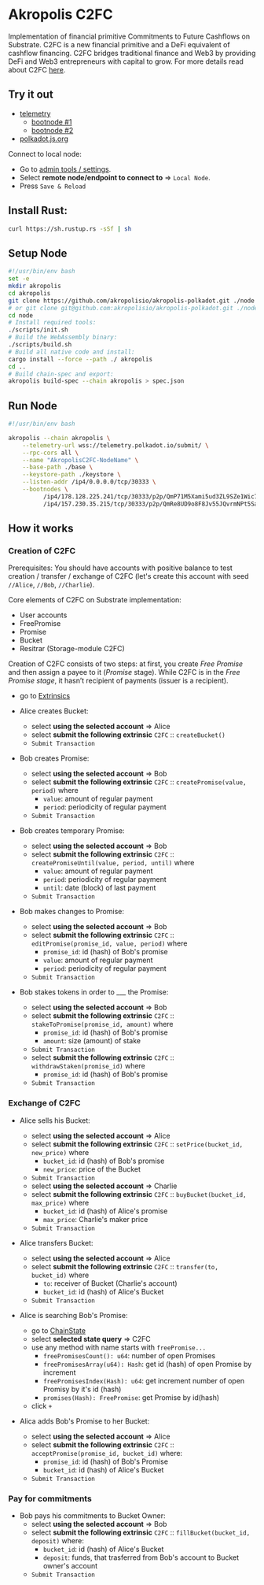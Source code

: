 # Akropolis C2FC

Implementation of financial primitive Commitments to Future Cashflows on Substrate. C2FC is a new financial primitive and a DeFi equivalent of cashflow financing. C2FC bridges traditional finance and Web3 by providing DeFi and Web3 entrepreneurs with capital to grow. For more details read about C2FC  [here](https://wiki.akropolis.io/c2fc/overview/).


## Try it out

- [telemetry](https://telemetry.polkadot.io/#/Akropolis)
    - [bootnode #1](https://telemetry.polkadot.io/network_state/Akropolis/565/)
    - [bootnode #2](https://telemetry.polkadot.io/network_state/Akropolis/569/)
- [polkadot.js.org](https://polkadot.js.org/apps/)

Connect to local node:
*  Go to [admin tools / settings](https://polkadot.js.org/apps/#/settings).
*  Select __remote node/endpoint to connect to__ => `Local Node`.
*  Press `Save & Reload`


## Install Rust:

```bash
curl https://sh.rustup.rs -sSf | sh
```


## Setup Node


```bash
#!/usr/bin/env bash
set -e
mkdir akropolis
cd akropolis
git clone https://github.com/akropolisio/akropolis-polkadot.git ./node
# or git clone git@github.com:akropolisio/akropolis-polkadot.git ./node
cd node
# Install required tools:
./scripts/init.sh
# Build the WebAssembly binary:
./scripts/build.sh
# Build all native code and install:
cargo install --force --path ./ akropolis
cd ..
# Build chain-spec and export:
akropolis build-spec --chain akropolis > spec.json
```


## Run Node


```bash
#!/usr/bin/env bash

akropolis --chain akropolis \
    --telemetry-url wss://telemetry.polkadot.io/submit/ \
    --rpc-cors all \
    --name "AkropolisC2FC-NodeName" \
    --base-path ./base \
    --keystore-path ./keystore \
    --listen-addr /ip4/0.0.0.0/tcp/30333 \
    --bootnodes \
          /ip4/178.128.225.241/tcp/30333/p2p/QmP71M5Xami5ud3ZL9SZe1Wic7xPBPxaAsV4W3wZe9KWCK \
          /ip4/157.230.35.215/tcp/30333/p2p/QmRe8UD9o8F8Jv55JQvrmNPt5SaWYU2fbey2HoiLzLYawo
```


## How it works

### Creation of C2FC

Prerequisites:
You should have accounts with positive balance to test creation / transfer / exchange of C2FC (let's create this account with seed `//Alice`, `//Bob`, `//Charlie`).


Core elements of C2FC on Substrate implementation:

- User accounts
- FreePromise
- Promise
- Bucket
- Resitrar (Storage-module C2FC)

Creation of C2FC consists of two steps: at first, you create *Free Promise* and then assign a payee to it (*Promise* stage). While C2FC is in the *Free Promise stage*, it hasn’t recipient of payments (issuer is a recipient).



- go to [Extrinsics](https://polkadot.js.org/apps/#/extrinsics)
- Alice creates Bucket:
    - select __using the selected account__ => Alice
    - select __submit the following extrinsic__ `C2FC` :: `createBucket()`
    - `Submit Transaction`

- Bob creates Promise:
    - select __using the selected account__ => Bob
    - select __submit the following extrinsic__ `C2FC` :: `createPromise(value, period)` where
        - `value`: amount of regular payment
        - `period`: periodicity of regular payment
    - `Submit Transaction`


- Bob creates temporary Promise:
    - select __using the selected account__ => Bob
    - select __submit the following extrinsic__ `C2FC` :: `createPromiseUntil(value, period, until)` where
        - `value`: amount of regular payment
        - `period`: periodicity of regular payment
        - `until`: date (block) of last payment
    - `Submit Transaction`

- Bob makes changes to Promise:
    - select __using the selected account__ => Bob
    - select __submit the following extrinsic__ `C2FC` :: `editPromise(promise_id, value, period)` where
        - `promise_id`: id (hash) of Bob's promise
        - `value`: amount of regular payment
        - `period`: periodicity of regular payment
    - `Submit Transaction`

- Bob stakes tokens in order to ___ the Promise:
    - select __using the selected account__ => Bob
    - select __submit the following extrinsic__ `C2FC` :: `stakeToPromise(promise_id, amount)` where
        - `promise_id`: id (hash) of Bob's promise
        - `amount`: size (amount) of stake
    - `Submit Transaction`
    - select __submit the following extrinsic__ `C2FC` :: `withdrawStaken(promise_id)` where
        - `promise_id`: id (hash) of Bob's promise
    - `Submit Transaction`

### Exchange of C2FC

- Alice sells his Bucket:
    - select __using the selected account__ => Alice
    - select __submit the following extrinsic__ `C2FC` :: `setPrice(bucket_id, new_price)` where
        - `bucket_id`: id (hash) of Bob's promise
        - `new_price`: price of the Bucket
    - `Submit Transaction`
    - select __using the selected account__ => Charlie
    - select __submit the following extrinsic__ `C2FC` :: `buyBucket(bucket_id, max_price)` where
        - `bucket_id`: id (hash) of Alice's promise
        - `max_price`: Charlie's maker price
    - `Submit Transaction`
- Alice transfers Bucket:
    - select __using the selected account__ => Alice
    - select __submit the following extrinsic__ `C2FC` :: `transfer(to, bucket_id)` where
        - `to`: receiver of Bucket (Charlie's account)
        - `bucket_id`: id (hash) of Alice's Bucket
    - `Submit Transaction`

- Alice is searching Bob's Promise:
    - go to [ChainState](https://polkadot.js.org/apps/#/chainstate)
    - select __selected state query__ => C2FC
    - use any method with name starts with `freePromise...`
        - `freePromisesCount(): u64`: number of open Promises
        - `freePromisesArray(u64): Hash`: get id (hash) of open Promise by increment
        - `freePromisesIndex(Hash): u64`: get increment number of open Promisy by it's id (hash)
        - `promises(Hash): FreePromise`: get Promise by id(hash)
    - click `+`

- Alica adds Bob's Promise to her Bucket:
    - select __using the selected account__ => Alice
    - select __submit the following extrinsic__ `C2FC` :: `acceptPromise(promise_id, bucket_id)` where:
        - `promise_id`: id (hash) of Bob's Promise
        - `bucket_id`: id (hash) of Alice's Bucket
    - `Submit Transaction`

### Pay for commitments

- Bob pays his commitments to Bucket Owner:
    - select __using the selected account__ => Bob
    - select __submit the following extrinsic__ `C2FC` :: `fillBucket(bucket_id, deposit)` where:
        - `bucket_id`: id (hash) of Alice's Bucket
        - `deposit`: funds, that trasferred from Bob's account to Bucket owner's account
    - `Submit Transaction`
